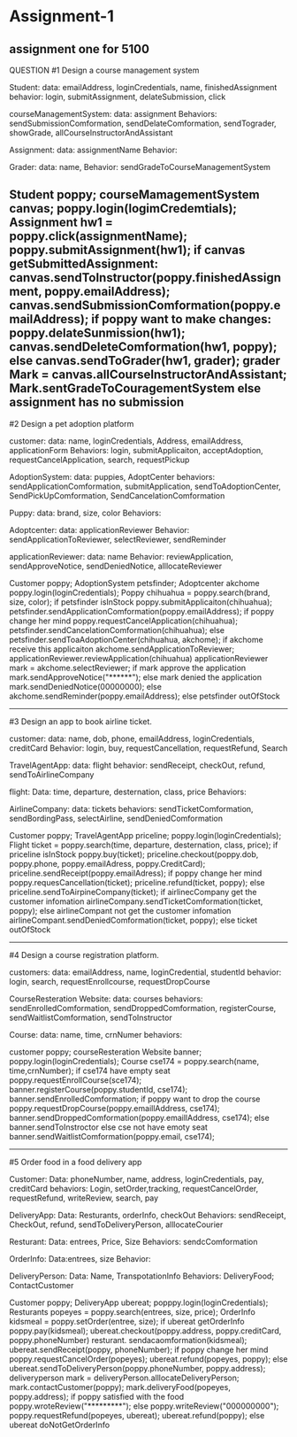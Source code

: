 # Assignment-1
assignment one for 5100
---------------------------------------------------------------------------
QUESTION #1 Design a course management system

Student:
	data: emailAddress, loginCredentials, name, finishedAssignment
	behavior: login, submitAssignment, delateSubmission, click

courseManagementSystem:
	data: assignment
	Behaviors: sendSubmissionComformation, sendDelateComformation, sendTograder, showGrade, allCourseInstructorAndAssistant

Assignment:
	data: assignmentName
	Behavior:

Grader:
	data: name,
	Behavior: sendGradeToCourseManagementSystem





Student poppy;
courseMamagementSystem canvas;
poppy.login(logimCredemtials);
Assignment hw1 = poppy.click(assignmentName);
poppy.submitAssignment(hw1);
if canvas getSubmittedAssignment:
	canvas.sendToInstructor(poppy.finishedAssignment, poppy.emailAddress);
	canvas.sendSubmissionComformation(poppy.emailAddress);
	if poppy want to make changes:
		poppy.delateSunmission(hw1);
		canvas.sendDeleteComformation(hw1, poppy);
	else
		canvas.sendToGrader(hw1, grader);
		grader Mark = canvas.allCourseInstructorAndAssistant;
		Mark.sentGradeToCouragementSystem
else assignment has no submission
-------------------------------------------------------------------------------------------------------------------
#2 Design a pet adoption platform

customer:
	data: name, loginCredentials, Address, emailAddress, applicationForm
	Behaviors: login, submitApplicaiton, acceptAdoption, requestCancelApplication, search, requestPickup

AdoptionSystem:
	data: puppies, AdoptCenter
	behaviors: sendApplicationComformation, submitApplication, sendToAdoptionCenter, SendPickUpComformation, SendCancelationComformation

Puppy:
	data: brand, size, color
	Behaviors:

Adoptcenter:
	data: applicationReviewer
	Behavior: sendApplicationToReviewer, selectReviewer, sendReminder

applicationReviewer:
	data: name
	Behavior: reviewApplication, sendApproveNotice, sendDeniedNotice, alllocateReviewer





Customer poppy;
AdoptionSystem petsfinder;
Adoptcenter akchome
poppy.login(loginCredentials);
Poppy chihuahua = poppy.search(brand, size, color);
if petsfinder isInStock
	poppy.submitApplicaiton(chihuahua);
	petsfinder.sendApplicationComformation(poppy.emailAddress);
	if poppy change her mind
		poppy.requestCancelApplication(chihuahua);
		petsfinder.sendCancelationComformation(chihuahua);
	else
		petsfinder.sendToaAdoptionCenter(chihuahua, akchome);
		if akchome receive this applicaiton
			akchome.sendApplicationToReviewer;
			applicationReviewer.reviewApplication(chihuahua)
			applicationReviewer mark = akchome.selectReviewer;
			if mark approve the application
				mark.sendApproveNotice("******");
			else mark denied the application
				mark.sendDeniedNotice(00000000);
		else
			akchome.sendReminder(poppy.emailAddress);
else petsfinder outOfStock
			
---------------------------------------------------------------------------------------------

#3 Design an app to book airline ticket.

customer:
	data: name, dob, phone, emailAddress, loginCredentials, creditCard
	Behavior: login, buy, requestCancellation, requestRefund, Search

TravelAgentApp:
	data: flight
	behavior: sendReceipt, checkOut, refund, sendToAirlineCompany

flight:
	Data: time, departure, desternation, class, price
	Behaviors: 

AirlineCompany:
	data: tickets
	behaviors: sendTicketComformation, sendBordingPass, selectAirline, sendDeniedComformation




Customer poppy;
TravelAgentApp priceline;
poppy.login(loginCredentials);
Flight ticket = poppy.search(time, departure, desternation, class, price);
	if priceline isInStock
		poppy.buy(ticket);
		priceline.checkout(poppy.dob, poppy.phone, poppy.emailAdress, poppy.CreditCard);
		priceline.sendReceipt(poppy.emailAdress);
		if poppy change her mind
			poppy.requesCancellation(ticket);
			priceline.refund(ticket, poppy);
		else
			priceline.sendToAirpineCompany(ticket);
			if airlinecCompany get the customer infomation
				airlineCompany.sendTicketComformation(ticket, poppy);
			else airlineCompant not get the customer infomation
				airlineCompant.sendDeniedComformation(ticket, poppy);
	else ticket outOfStock


-------------------------------------------------------------------------------------------------------------------
#4 Design a course registration platform.


customers:
	data: emailAddress, name, loginCredential, studentId
	behavior: login, search, requestEnrollcourse, requestDropCourse

CourseResteration Website:
	data: courses
	behaviors: sendEnrolledComformation, sendDroppedComformation, registerCourse, sendWaitlistComformation, sendToInstructor

Course:
	data: name, time, crnNumer
	behaviors:




customer poppy;
courseResteration Website banner;
poppy.login(loginCredentials);
Course cse174 = poppy.search(name, time,crnNumber);
if cse174 have empty seat
	poppy.requestEnrollCourse(sce174);
	banner.registerCourse(poppy.studentId, cse174);
	banner.sendEnrolledComformation;
	if poppy want to drop the course
		poppy.requestDropCourse(poppy.emaillAddress, cse174);
		banner.sendDroppedComformation(poppy.emaillAddress, cse174);
	else banner.sendToInstroctor
else cse not have emoty seat
	banner.sendWaitlistComformation(poppy.email, cse174);
  
---------------------------------------------------------------------------------------------------------------------------------------

#5 Order food in a food delivery app

Customer:
	Data: phoneNumber, name, address, loginCredentials, pay, creditCard
	behaviors: Login, setOrder,tracking, requestCancelOrder, requestRefund, writeReview, search, pay

DeliveryApp:
	Data: Resturants, orderInfo, checkOut
	Behaviors: sendReceipt, CheckOut, refund, sendToDeliveryPerson, alllocateCourier

Resturant:
	Data: entrees, Price, Size
	Behaviors: sendcComformation

OrderInfo:
	Data:entrees, size
	Behavior:


DeliveryPerson:
	Data: Name, TranspotationInfo
	Behaviors: DeliveryFood; ContactCustomer





Customer poppy;
DeliveryApp ubereat;
popppy.login(loginCredentials);
Resturants popeyes = poppy.search(entrees, size, price);
OrderInfo kidsmeal = poppy.setOrder(entree, size);
if ubereat getOrderInfo
	poppy.pay(kidsmeal);
	ubereat.checkout(poppy.address, poppy.creditCard, poppy.phoneNumber)
	resturant. sendacaomformation(kidsmeal);
	ubereat.sendReceipt(poppy, phoneNumber);
  if poppy change her mind
		poppy.requestCancelOrder(popeyes);
		ubereat.refund(popeyes, poppy);
	else
		ubereat.sendToDeliveryPerson(poppy.phoneNumber, poppy.address);
		deliveryperson mark = deliveryPerson.alllocateDeliveryPerson;
		mark.contactCustomer(poppy);
		mark.deliveryFood(popeyes, poppy.address);
		if poppy satisfied with the food
			poppy.wroteReview("*********");
		else
			poppy.writeReview("000000000");
			poppy.requestRefund(popeyes, ubereat);
			ubereat.refund(poppy);
else ubereat doNotGetOrderInfo

	




